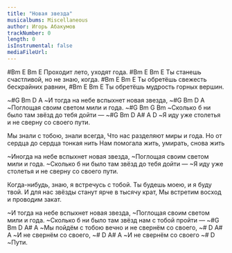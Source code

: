 ```yaml
---
title: "Новая звезда"
musicalbums: Miscellaneous
author: Игорь Абакумов
trackNumber: 0
length: 0
isInstrumental: false
mediaFileUrl: 
---
```


#Bm        E      Bm      E
Проходит лето, уходят года.
#Bm               E             Bm      E
Ты станешь счастливой, но не знаю, когда.
#Bm            E           Bm        E
Ты обретёшь свежесть бескрайних равнин,
#Bm           E        Bm        E
Ты обретёшь мудрость горных вершин.

~#G           Bm            D         A
~И тогда на небе вспыхнет новая звезда,
~#G          Bm          D        A
~Поглощая своим светом мили и года.
~#G               Bm           G          Bm
~Сколько б ни было там звёзд до тебя дойти —
~#G       Bm            D             A# A    D
~Я иду уже столетья и не сверну со своего пути.

Мы знали с тобою, знали всегда,
Что нас разделяют миры и года.
Но от сердца до сердца тонкая нить
Нам помогала жить, умирать, снова жить

~Иногда на небе вспыхнет новая звезда,
~Поглощая своим светом мили и года.
~Сколько б ни было там звёзд до тебя дойти —
~Я иду уже столетья и не сверну со своего пути.

Когда-нибудь, знаю, я встречусь с тобой.
Ты будешь моею, и я буду твой.
И для нас звёзды станут ярче в тысячу крат,
Мы встретим восход и проводим закат.

~И тогда на небе вспыхнет новая звезда,
~Поглощая своим светом мили и года.
~Сколько б ни было там звёзд нам с тобой пройти —
~#G              Bm          D              A# A
~Мы пойдём с тобою вечно и не свернём со своего,
~#   D              A# A
~И не свернём со своего,
~#   D              A# A
~И не свернём со своего
~#   D 
~Пути.

